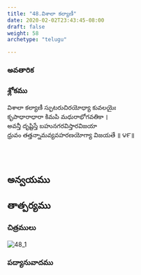 ```yaml
---
title: "48.విశాలా కల్యాణీ"
date: 2020-02-02T23:43:45-08:00
draft: false
weight: 58
archetype: "telugu"

---
```


### అవతారిక


### శ్లోకము

విశాలా కల్యాణీ స్ఫుటరుచిరయోధ్యా కువలయైః
<br/>కృపాధారాధారా కిమపి మధురాభోగవతికా ।
<br/>అవన్తీ దృష్టిస్తే బహునగరవిస్తారవిజయా
<br/>ధ్రువం తత్తన్నామవ్యవహరణయోగ్యా విజయతే ॥ ౪౯॥
<br/>

<br/><br/>

## అన్వయము 


## తాత్పర్యము 

### చిత్రములు 

![48_1](/images/sl/manual/SL_V48.jpg)

### పద్యానువాదము
